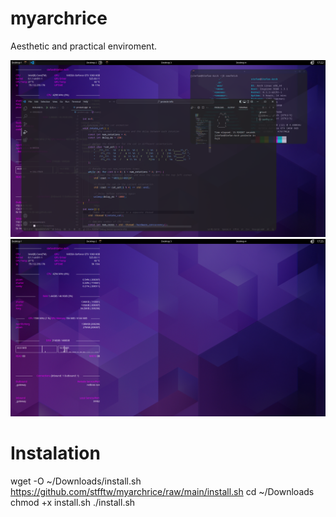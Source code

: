 # myarchrice
Aesthetic and practical enviroment.

![alt text](https://github.com/stfftw/myarchrice/raw/main/Examples/Desktop%201_001.png)
![alt text](https://github.com/stfftw/myarchrice/raw/main/Examples/Desktop%201_002.png)
# Instalation
wget -O ~/Downloads/install.sh https://github.com/stfftw/myarchrice/raw/main/install.sh
cd ~/Downloads
chmod +x install.sh
./install.sh
